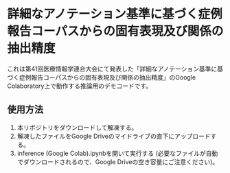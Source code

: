 # 詳細なアノテーション基準に基づく症例報告コーパスからの固有表現及び関係の抽出精度

これは第41回医療情報学連合大会にて発表した「詳細なアノテーション基準に基づく症例報告コーパスからの固有表現及び関係の抽出精度」のGoogle Colaboratory上で動作する推論用のデモコードです。

## 使用方法

1. 本リポジトリをダウンロードして解凍する。
2. 解凍したファイルをGoogle Driveのマイドライブの直下にアップロードする。
3. inference (Google Colab).ipynbを開いて実行する (必要なファイルが自動でダウンロードされるので、Google Driveの空き容量にご注意ください)。